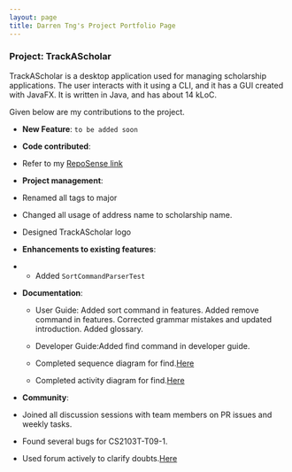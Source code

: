 ```yaml
---
layout: page
title: Darren Tng's Project Portfolio Page
---
```

### Project: TrackAScholar

TrackAScholar is a desktop application used for managing scholarship applications.
The user interacts with it using a CLI, and it has a GUI created with JavaFX.
It is written in Java, and has about 14 kLoC.

Given below are my contributions to the project.

* **New Feature**: `to be added soon`

* **Code contributed**: 
*  Refer to my [RepoSense link](https://nus-cs2103-ay2223s1.github.io/tp-dashboard/?search=AY2223S1-CS2103T-W10-3&sort=groupTitle&sortWithin=title&timeframe=commit&mergegroup=&groupSelect=groupByRepos&breakdown=true&checkedFileTypes=docs~functional-code~test-code~other&since=2022-09-16&tabOpen=true&tabType=authorship&tabAuthor=DarrenCsAcc&tabRepo=AY2223S1-CS2103T-W10-3%2Ftp%5Bmaster%5D&authorshipIsMergeGroup=false&authorshipFileTypes=docs~functional-code~test-code&authorshipIsBinaryFileTypeChecked=false&authorshipIsIgnoredFilesChecked=false)

* **Project management**:
* Renamed all tags to major
* Changed all usage of address name to scholarship name.
* Designed TrackAScholar logo

* **Enhancements to existing features**: 
* * Added `SortCommandParserTest`

* **Documentation**:
  * User Guide: Added sort command in features.
                Added remove command in features.
                Corrected grammar mistakes and updated introduction.
                Added glossary.
  
  * Developer Guide:Added find command in developer guide.
  * Completed sequence diagram for find.[Here](https://github.com/AY2223S1-CS2103T-W10-3/tp/pull/202/commits/1fa69447fa1f19c9850000bcedcc73bce9147bc1)
  * Completed activity diagram for find.[Here](https://github.com/AY2223S1-CS2103T-W10-3/tp/pull/202/commits/20458e101962adf1b8843b0200d328d6e6850fb2)

* **Community**: 
* Joined all discussion sessions with team members on PR issues and weekly tasks.
* Found several bugs for  CS2103T-T09-1.
* Used forum actively to clarify doubts.[Here](https://nus-cs2103-ay2223s1.github.io/dashboards/contents/forum-activities.html)


